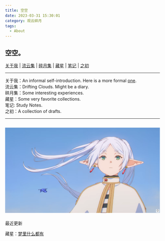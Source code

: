 ```yaml
---
title: 空空
date: 2023-03-31 15:30:01
category: 观云碎月
tags:
  - About
---
```


## 空空。

[关于我](https://www.yun37.me/about) | [流云集](https://www.yun37.me/article) | [碎月集](https://www.yun37.me/moon) | [藏星](https://www.yun37.me/stars) | [笔记](https://www.yun37.me/note) | [之初]() 

---

关于我：An informal self-introduction. Here is a more formal [one](https://janetyin.github.io/).  
流云集：Drifting Clouds. Might be a diary.  
碎月集：Some interesting experiences.  
藏星：Some very favorite collections.  
笔记: Study Notes.  
之初：A collection of drafts.  

---
![芙芙](/IMAGES/空空/FF.png)
---
最近更新

藏星：[梦里什么都有](https://www.yun37.me/posts/梦里什么都有)
